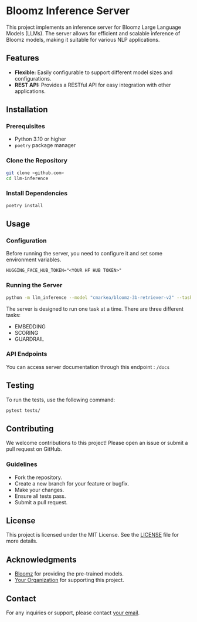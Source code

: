 # Bloomz Inference Server

This project implements an inference server for Bloomz Large Language Models (LLMs). The server allows for efficient and scalable inference of Bloomz models, making it suitable for various NLP applications.

## Features

- **Flexible:** Easily configurable to support different model sizes and configurations.
- **REST API:** Provides a RESTful API for easy integration with other applications.

## Installation

### Prerequisites

- Python 3.10 or higher
- `poetry` package manager

### Clone the Repository

```bash
git clone <github.com>
cd llm-inference
```

### Install Dependencies

```bash
poetry install
```

## Usage

### Configuration

Before running the server, you need to configure it and set some environment variables.

```shell
HUGGING_FACE_HUB_TOKEN="<YOUR HF HUB TOKEN>"
```

### Running the Server

```bash
python -m llm_inference --model "cmarkea/bloomz-3b-retriever-v2" --task EMBEDDING
```

The server is designed to run one task at a time. There are three different tasks:
- EMBEDDING
- SCORING
- GUARDRAIL

### API Endpoints

You can access server documentation through this endpoint : `/docs`

## Testing

To run the tests, use the following command:

```bash
pytest tests/
```

## Contributing

We welcome contributions to this project! Please open an issue or submit a pull request on GitHub.

### Guidelines

- Fork the repository.
- Create a new branch for your feature or bugfix.
- Make your changes.
- Ensure all tests pass.
- Submit a pull request.

## License

This project is licensed under the MIT License. See the [LICENSE](LICENSE) file for more details.

## Acknowledgments

- [Bloomz](https://bloomz.ai) for providing the pre-trained models.
- [Your Organization](https://yourorganization.com) for supporting this project.

## Contact

For any inquiries or support, please contact [your email](mailto:youremail@example.com).

